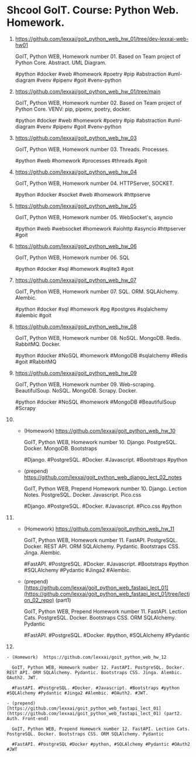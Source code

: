 # Shcool GoIT. Course: Python Web. Homework.

1. https://github.com/lexxai/goit_python_web_hw_01/tree/dev-lexxai-web-hw01
  
    GoIT, Python WEB, Homework number 01. Based on Team project of Python Core. Abstract. UML Diagram.

     #python #docker #web #homework #poetry #pip #abstraction #uml-diagram #venv #pipenv #goit #venv-python 
2. https://github.com/lexxai/goit_python_web_hw_01/tree/main

     GoIT, Python WEB, Homework number 02. Based on Team project of Python Core. VENV: pip, pipenv, poetry, docker.

     #python #docker #web #homework #poetry #pip #abstraction #uml-diagram #venv #pipenv #goit #venv-python

3. https://github.com/lexxai/goit_python_web_hw_03

    GoIT, Python WEB, Homework number 03. Threads. Processes. 

    #python #web #homework #processes #threads #goit

4. https://github.com/lexxai/goit_python_web_hw_04

   GoIT, Python WEB, Homework number 04. HTTPServer, SOCKET. 
    
   #python #docker #socket #web #homework #httpserve

5. https://github.com/lexxai/goit_python_web_hw_05

    GoIT, Python WEB, Homework number 05. WebSocket's, asyncio 

    #python #web #websocket #homework #aiohttp #asyncio #httpserver #goit 

6. https://github.com/lexxai/goit_python_web_hw_06

    GoIT, Python WEB, Homework number 06. SQL 

    #python #docker #sql #homework #sqlite3 #goit

7. https://github.com/lexxai/goit_python_web_hw_07

   GoIT, Python WEB, Homework number 07. SQL. ORM. SQLAlchemy. Alembic.

   #python #docker #sql #homework #pg #postgres #sqlalchemy #alembic #goit 

8. https://github.com/lexxai/goit_python_web_hw_08

   GoIT, Python WEB, Homework number 08. NoSQL. MongoDB. Redis. RabbitMQ. Docker.

   #python #docker #NoSQL #homework #MongoDB #sqlalchemy #Redis #goit #RabbitMQ

9. https://github.com/lexxai/goit_python_web_hw_09

   GoIT, Python WEB, Homework number 09. Web-scraping. BeautifulSoup. NoSQL. MongoDB. Scrapy. Docker. 

   #python #docker #NoSQL #homework #MongoDB #BeautifulSoup #Scrapy

10.
    - (Homework)  https://github.com/lexxai/goit_python_web_hw_10

      GoIT, Python WEB, Homework number 10. Django. PostgreSQL. Docker. MongoDB. Bootstraps
      
      #Django. #PostgreSQL. #Docker. #Javascript. #Bootstraps #python

    - (prepend)  https://github.com/lexxai/goit_python_web_django_lect_02_notes

      GoIT, Python WEB, Prepend Homework number 10. Django. Lection Notes. PostgreSQL. Docker. Javascript. Pico.css
      
      #Django. #PostgreSQL. #Docker. #Javascript. #Pico.css #python

11.
    - (Homework)  https://github.com/lexxai/goit_python_web_hw_11

      GoIT, Python WEB, Homework number 11. FastAPI. PostgreSQL. Docker. REST API. ORM SQLAlchemy. Pydantic. Bootstraps CSS. Jinga. Alembic. 
      
      #FastAPI. #PostgreSQL. #Docker. #Javascript. #Bootstraps #python #SQLAlchemy #Pydantic #Jinga2 #Alembic. 
      
    - (prepend) [https://github.com/lexxai/goit_python_web_fastapi_lect_01](https://github.com/lexxai/goit_python_web_fastapi_lect_01/tree/lection_02_repo) (part1)

      GoIT, Python WEB, Prepend Homework number 11. FastAPI. Lection Cats. PostgreSQL. Docker. Bootstraps CSS. ORM SQLAlchemy. Pydantic
      
      #FastAPI. #PostgreSQL. #Docker. #python, #SQLAlchemy #Pydantic

  12.
    - (Homework)  https://github.com/lexxai/goit_python_web_hw_12

      GoIT, Python WEB, Homework number 12. FastAPI. PostgreSQL. Docker. REST API. ORM SQLAlchemy. Pydantic. Bootstraps CSS. Jinga. Alembic. OAuth2. JWT. 
      
      #FastAPI. #PostgreSQL. #Docker. #Javascript. #Bootstraps #python #SQLAlchemy #Pydantic #Jinga2 #Alembic. #OAuth2. #JWT. 
      
    - (prepend) [https://github.com/lexxai/goit_python_web_fastapi_lect_01](https://github.com/lexxai/goit_python_web_fastapi_lect_01) (part2. Auth. Front-end)

      GoIT, Python WEB, Prepend Homework number 12. FastAPI. Lection Cats. PostgreSQL. Docker. Bootstraps CSS. ORM SQLAlchemy. Pydantic
      
      #FastAPI. #PostgreSQL #Docker #python, #SQLAlchemy #Pydantic #OAuth2 #JWT






   

   

